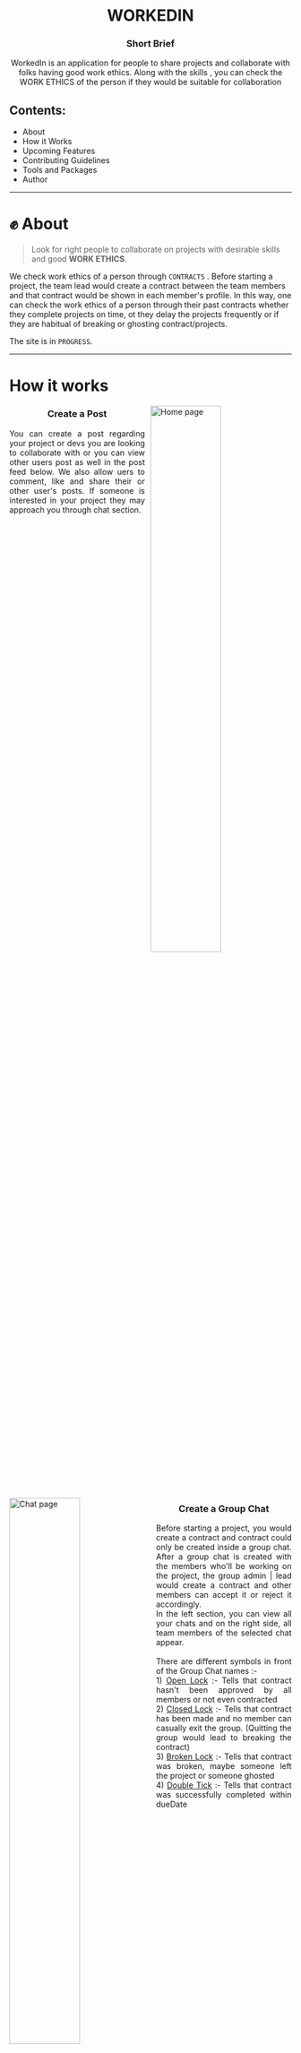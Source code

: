 <h1 align="center"> WORKEDIN </h1>

<h3 align="center"> Short Brief </h3>

<p align="center">
WorkedIn is an application for people to share projects and collaborate with folks having good work ethics. Along with the skills , you can check the WORK ETHICS of the person if they would be suitable for collaboration
</p>

## Contents:

- About
- How it Works
- Upcoming Features
- Contributing Guidelines
- Tools and Packages
- Author

---

# ✊ About

> Look for right people to collaborate on projects with desirable skills and good **WORK ETHICS**.

We check work ethics of a person through `CONTRACTS` . Before starting a project, the team lead would create a contract between the team members and that contract would be shown in each member's profile. In this way, one can check the work ethics of a person through their past contracts whether they complete projects on time, ot they delay the projects frequently or if they are habitual of breaking or ghosting contract/projects.

The site is in `PROGRESS`.

---

# How it works

<!-- Before starting a project, you need to create a contract and a contract can only be created inside a group chat. You can s -->

<p style="clear:both;">
<img alt="Home page" src="https://user-images.githubusercontent.com/89806031/209111535-b0bb0b79-e07e-40db-b3c3-fc277830a8fd.png"  style="margin-left:10px" width="50%" align="right"/>
<h3 align="center">Create a Post</h3>

<p align="justify">
You can create a post regarding your project or devs you are looking to collaborate with or you can view other users post as well in the post feed below. We also allow uers to comment, like and share their or other user's posts. If someone is interested in your project they may approach you through chat section. 
</p>
<br /><br />
</p>
<!--  -->
<p style="clear:both;">
<img alt="Chat page" src="https://user-images.githubusercontent.com/89806031/209116220-067dacf3-5242-4f83-a757-3b6c4170e323.png"  style="margin-right:10px" width="50%" align="left"/>
<h3 align="center">Create a Group Chat</h3>
<p align="justify">
Before starting a project, you would create a contract and contract could only be created inside a group chat. After a group chat is created with the members who'll be working on the project, the group admin | lead would create a contract and other members can accept it or reject it accordingly.
<br/>
In the left section, you can view all your chats and on the right side, all team members of the selected chat appear.
<br/><br/>
There are different symbols in front of the Group Chat names :- 
<br>
1) <ins>Open Lock</ins> :- Tells that contract hasn't been approved by all members or not even contracted<br/>
2) <ins>Closed Lock</ins> :- Tells that contract has been made and no member can casually exit the group. (Quitting the group would lead to breaking the contract)</br>
3) <ins>Broken Lock</ins> :- Tells that contract was broken, maybe someone left the project or someone ghosted<br/>
4) <ins>Double Tick</ins> :- Tells that contract was successfully completed within dueDate
</p>
</p>
<!--  -->
<p style="clear:both;">
<img alt="Contract" src="https://user-images.githubusercontent.com/89806031/209128795-b01c51cc-b4da-466a-ba3f-9b21f5963546.png" style="margin-left:10px" width="50%" align="right"/>
<img alt="Contract" src="https://user-images.githubusercontent.com/89806031/209129118-9b421ae4-0bd9-4bb5-b95a-5ce9afe82da8.png" style="margin-left:10px" width="50%" align="right"/>
<h3 align="center">Initialise Contract</h3>
<p align="justify">
Only the Admin or Group lead can initilaise CONTRACT. In the contract, the lead needs to specify Project's name, description, starting and due date and role and responsibilities of every member. 
<br/>
Once the contract is initialised, other members have to accept the contract. Until the contract isn't accepted by all, the contract isn't actually created.
<br/>
Once the contract is approved by all members, the group chat is now locked and the contract would be visible in each members profile.
<br/>
Only the admin can update or delete the contract, other team members can only accept or reject the contract, same while making a project submission.
</p>
<br /><br/><br/>
</p>
<!--  -->
<p style="clear:both;">
<img alt="Contract Submission" src="https://user-images.githubusercontent.com/89806031/209142614-3aa366ac-22c0-47d0-8d3d-cae7c47a44b8.png" style="margin-right:10px" width="50%" align="left"/>
<h3 align="center">Contract Submission</h3>
<p align="justify">
Users have to make a submission in their contracts before the due-date. Only the Admin can initialise the submission which further would need approval from every other member. In the submission, it is required to submit the github link, deployed version of the project (if available) and at least 3 screenshots of the project or work done in contract. The whole submission would then have to be approved by other members and then only the actual submission would take place.
<br/>
</p>
<br/>
</p>
<br/><br/>
<!--  -->
<p style="clear:both;">
<img alt="All Contract page" src="https://user-images.githubusercontent.com/89806031/209349832-bf66bc95-2fd4-4ea7-b994-1848722619ab.png" style="margin-left:10px" width="50%" align="right"/>
<h3 align="center">All Contracts</h3>
<p align="justify">
User can view all his contract (approved or not) in the Contracts Page. From here, the user can view contracts, accept or deny contract approvals and also accept the contract submission. Only the contracts which are approved will be shown in th profile page but in Contracts page, all contracts would be shown that the user is a part of.
<br/>
</p>
<br/>
</p>
<!--  -->
<p style="clear:both;">
<img alt="profile page" src="https://user-images.githubusercontent.com/89806031/209150566-3d3307db-3ac0-4094-b01c-36242d7e6e1f.png" style="margin-right:10px" width="50%" align="left"/>
<h3 align="center">Past Contracts</h3>
<p align="justify">
You can check a user's past projects/contracts in their profile page. Only approved contracts would be added to the past projects section in a users profile.<br/>
Through these contracts, one can infer that if that person would be fit for collaborating on the project. If they complete their projects, or they are habitual of leaving the projects pending or they often break the contracts. 
<br/><br/>
The contract has different status as :-
<br />
1) <ins>In-Progress</ins> :- When submission is to be made and contract hasn't reached its due date.<br/>
2) <ins>Completed</ins> :- When submission has been made before the due date.<br/>
3) <ins>Delayed</ins> :- When submission hasn't been made yet and contract has crossed the due date.<br/>
4) <ins>Broken</ins> :- When someone left the contract in between or a successful ghost strike has been made.<br/>
</p>
<br/>
</p>

# Upcoming Features

1. **Ghost Strike Logic** :- For someone ghosting the project, team members can file a Ghost Request and if the person against whom the ghost request is registered doesn't responds within a time limit, the contract will break and it would be declared that that ghost broke the contract.

2. **Leave Chat API** :- If the contract is either broken or successful, members would have then access to exit the group chat.

3. **Socket.io Implementation** :- For now, we havent implemented Socket.io logic due to which while sending a message in a chat, the page has to reload to show the posted messsage. To avoid this, we would implement Socket.io logic both in client and server, so that users can have a smooth messaging experience.

4. **Review System** :- After finishing the contract, team members would give reviews to other members, which would be shown in the contract for a better conclusion of one's work ethics.

5. **ActivityBox** :- We would like to show recent activities in the application, like contract creation, contract submission and more.

6. **ProfileBox** :- We are showing User's stats in the Profile Box in the Home page where we would show `Contract Stats`, `Karma` (ratings after finishing contract) and `Profile Views`. For Karma, it would be a virtual field averaging the ratings from all contracts of the user. Rest of the stats would be taken from User's model.

---

# Contribute

We welcome everyone either be Beginner or Expeienced in open source community to contribute to this project. You can suggest a new feature or can start working on any upcoming feature.

But make sure to raise an issue first before working on any feature and always create a different branch than main.

Be sure to read the <a href="https://github.com/Garvit1809/WorkedIn/blob/main/CONTRIBUTING.md" target="_blank">WorkedIn Contributor Guide</a> on how to get started with the project and start contributing 😁.

---

# 🧰 Tools & Packages

## Client Dependencies

| Package | Description | version |
| ------- | ----------- | ------- |

## Server Dependencies

| Package                                                    | Description                                                                  | version |
| ---------------------------------------------------------- | ---------------------------------------------------------------------------- | ------- |
| [bcryptjs](https://www.npmjs.com/package/bcryptjs)         | A library to help you hash password                                          | 2.4.3   |
| [cors](https://www.npmjs.com/package/cors)                 | A package providing express middleware                                       | 2.8.5   |
| [dotenv](https://www.npmjs.com/package/dotenv)             | A library that loads environment variables from a .env file into process.env | 16.0.2  |
| [express](https://expressjs.com)                           | Node.js web application framework for server side scripting                  | 4.18.1  |
| [html-to-text](https://www.npmjs.com/package/html-to-text) | Node.js web application framework for server side scripting                  | 8.2.1   |
| [jsonwebtoken](https://www.npmjs.com/package/jsonwebtoken) | Node.js web application framework for server side scripting                  | 8.5.1   |
| [mongoose](https://mongoosejs.com)                         | Elegant mongodb object modeling for node.js                                  | 6.6.2   |
| [nodemailer](https://nodemailer.com/about/)                | Elegant mongodb object modeling for node.js                                  | 6.8.0   |
| [pug](https://pugjs.org/api/getting-started.html)          | A template engine for Node and browser                                       | 3.0.2   |
| [validator](https://github.com/validatorjs/validator.js)   | A library of string validators and sanitizers.                               | 13.7.0  |

## Server devDependencies

| Package                                          | Description                                         | version |
| ------------------------------------------------ | --------------------------------------------------- | ------- |
| [nodemon](https://www.npmjs.com/package/nodemon) | A library to automatically restart node application | 2.0.16  |

## 👦 Author

[![portfolio](https://img.shields.io/badge/my_portfolio-000?style=for-the-badge&logo=ko-fi&logoColor=white)](https://garvits-portfolio.netlify.app/)
[![linkedin](https://img.shields.io/badge/linkedin-0A66C2?style=for-the-badge&logo=linkedin&logoColor=white)](https://www.linkedin.com/in/garvit-varshney-a35055220/)
[![twitter](https://img.shields.io/badge/twitter-1DA1F2?style=for-the-badge&logo=twitter&logoColor=white)](https://twitter.com/garv18twt)

